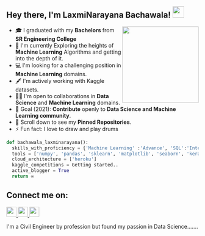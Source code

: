 ## Hey there, I'm LaxmiNarayana Bachawala! <img src="https://raw.githubusercontent.com/iampavangandhi/iampavangandhi/master/gifs/Hi.gif" width="30px"></h2>
<img align='right' src="https://i.pinimg.com/originals/fe/a5/55/fea5551b05708e4b12ceb81a91728687.gif" width="200">


- 🎓 I graduated with my **Bachelors** from **SR Engineering College**
- 🌱 I'm currently Exploring the heights of **Machine Learning** Algorithms and getting into the depth of it.
- 💻 I'm looking for a challenging position in **Machine Learning** domains.
- 🖋️ I'm actively working with Kaggle datasets.
- 🤝🏻 I'm open to collaborations in **Data Science** and **Machine Learning** domains.
- 🎯 Goal (2021): **Contribute** openly to **Data Science and Machine Learning community**.
- 📌 Scroll down to see my **Pinned Repositories**.
- ⚡  Fun fact: I love to draw and play drums


```python
def bachawala_laxminarayana():
  skills_with_proficiency = {'Machine Learning' :'Advance', 'SQL':'Intermidiate', 'tableau':'Intermidiate', 'Excel':'Intermidiate',}
  tools = ['numpy', 'pandas', 'sklearn', 'matplotlib', 'seaborn', 'keras', 'flask', 'tableau', 'autocad']
  cloud_architecture = ['heroku']
  kaggle_competitions = Getting started..
  active_blogger = True
  return ∞
```

## Connect me on:

<a href="https://www.linkedin.com/in/laxmi-narayana-bachawala/" target="_blank">
<img src="https://cdn.jsdelivr.net/npm/simple-icons@v3/icons/linkedin.svg" width="26" height="26"  target = "_blank" />
</a>


<a href="https://luckybachawala.medium.com/" target="_blank">
<img src="https://cdn.jsdelivr.net/npm/simple-icons@v3/icons/instagram.svg" width="26" height="26" target = "_blank" />
</a>


<a href="https://luckybachawala.medium.com/" target="_blank">
<img src="https://cdn3.iconfinder.com/data/icons/social-media-black-white-2/1151/Medium_logo_-_black-512.png" width="26" height="26" target = "_blank" />
</a>

I'm a Civil Engineer by profession but found my passion in Data Science.......
